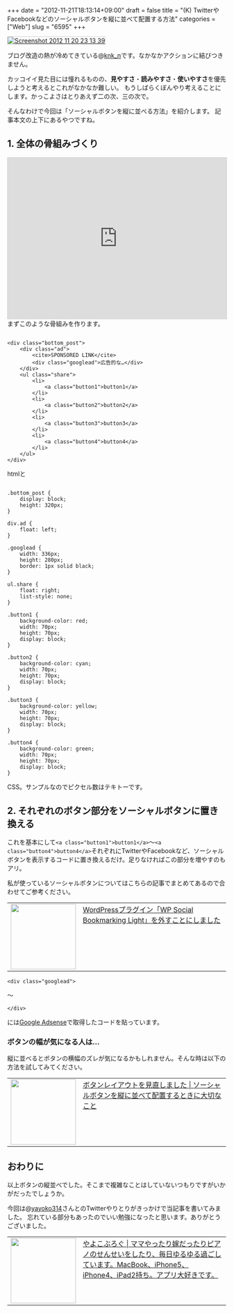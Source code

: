 +++
date = "2012-11-21T18:13:14+09:00"
draft = false
title = "(K) TwitterやFacebookなどのソーシャルボタンを縦に並べて配置する方法"
categories = ["Web"]
slug = "6595"
+++

<div class="center"><a href="http://knk-n.com/wp-content/uploads/2012/11/screenshot_2012-11-20_23.13.39.jpg"><img src="http://knk-n.com/wp-content/uploads/2012/11/screenshot_2012-11-20_23.13.39.jpg" alt="Screenshot 2012 11 20 23 13 39" title="screenshot_2012-11-20_23.13.39.jpg" border="1" width="" height="" style="border: 1px solid #ccc;" /></a></div>

ブログ改造の熱が冷めてきている@<a href="https://twitter.com/knk_n" target="_blank">knk_n</a>です。なかなかアクションに結びつきません。

カッコイイ見た目には憧れるものの、<strong>見やすさ</strong>・<strong>読みやすさ</strong>・<strong>使いやすさ</strong>を優先しようと考えるとこれがなかなか難しい。
もうしばらくぼんやり考えることにします。かっこよさはとりあえず二の次、三の次で。

そんなわけで今回は「ソーシャルボタンを縦に並べる方法」を紹介します。
記事本文の上下にあるやつですね。<!--more--><h2>1. 全体の骨組みづくり</h2>
<iframe style="width: 100%; height: 370px; border: 1px solid #ccc;" src="http://jsfiddle.net/knkn/H5n9K/3/embedded/result,html,css" allowfullscreen="allowfullscreen" frameborder="0"></iframe>
まずこのような骨組みを作ります。

<pre><code>
&lt;div class=&quot;bottom_post&quot;&gt;
    &lt;div class=&quot;ad&quot;&gt;
        &lt;cite&gt;SPONSORED LINK&lt;/cite&gt;
        &lt;div class=&quot;googlead&quot;&gt;広告的な&hellip;&lt;/div&gt;
    &lt;/div&gt;
    &lt;ul class=&quot;share&quot;&gt;
        &lt;li&gt;
            &lt;a class=&quot;button1&quot;&gt;button1&lt;/a&gt;
        &lt;/li&gt;
        &lt;li&gt;
            &lt;a class=&quot;button2&quot;&gt;button2&lt;/a&gt;
        &lt;/li&gt;
        &lt;li&gt;
            &lt;a class=&quot;button3&quot;&gt;button3&lt;/a&gt;
        &lt;/li&gt;
        &lt;li&gt;
            &lt;a class=&quot;button4&quot;&gt;button4&lt;/a&gt;
        &lt;/li&gt;
    &lt;/ul&gt;
&lt;/div&gt;
</code></pre>
htmlと

<pre><code class="css">
.bottom_post {
    display: block;
    height: 320px;
}

div.ad {
    float: left;
}

.googlead {
    width: 336px;
    height: 280px;
    border: 1px solid black; 
}

ul.share {
    float: right;
    list-style: none;
}

.button1 {
    background-color: red;
    width: 70px;
    height: 70px;
    display: block;
}

.button2 {
    background-color: cyan;
    width: 70px;
    height: 70px;
    display: block;
}

.button3 {
    background-color: yellow;
    width: 70px;
    height: 70px;
    display: block;
}

.button4 {
    background-color: green;
    width: 70px;
    height: 70px;
    display: block;
}
</code></pre>
CSS。サンプルなのでピクセル数はテキトーです。

<h2>2. それぞれのボタン部分をソーシャルボタンに置き換える</h2>
これを基本にして<code>&lt;a class=&quot;button1&quot;&gt;button1&lt;/a&gt;</code>〜<code>&lt;a class=&quot;button4&quot;&gt;button4&lt;/a&gt;</code>それぞれにTwitterやFacebookなど、ソーシャルボタンを表示するコードに置き換えるだけ。足りなければこの部分を増やすのもアリ。

私が使っているソーシャルボタンについてはこちらの記事でまとめてあるので合わせてご参考ください。
<table width="100%"><td valign="top" width="150"><a href="http://knk-n.com/2012/02/26/goodbye_wp-social-bookmarking-light/" target="_blank"><img border="0" src="http://knk-n.com/wp-content/uploads/2012/11/screenshot_2012-11-20_23.14.18.jpg" alt="" width="150" height="" /></a></td><td valign="top"><a href="http://knk-n.com/2012/02/26/goodbye_wp-social-bookmarking-light/" target="_blank">WordPressプラグイン「WP Social Bookmarking Light」を外すことにしました</a><script type="text/javascript">var url = "http://knk-n.com/2012/02/26/goodbye_wp-social-bookmarking-light/";</script><script src="http://api.b.st-hatena.com/entry.count?url=http://knk-n.com/2012/02/26/goodbye_wp-social-bookmarking-light/&callback=hatebTxt"></script>
</table>

<pre><code>&lt;div class=&quot;googlead&quot;&gt;</code></pre>〜<pre><code>&lt;/div&gt;</code></pre>には<a href="http://www.google.com/adsense/?hl=ja" target="_blank">Google Adsense</a>で取得したコードを貼っています。

<h3>ボタンの幅が気になる人は…</h3>
縦に並べるとボタンの横幅のズレが気になるかもしれません。そんな時は以下の方法を試してみてください。

<table width="100%"><td valign="top" width="150"><a href="http://knk-n.com/2012/04/20/how_to_customize_button_layout/" target="_blank"><img border="0" src="http://knk-n.com/wp-content/uploads/2012/04/how_to_customize_button_layout1.jpg" alt="" width="150" height="" /></a></td><td valign="top"><a href="http://knk-n.com/2012/04/20/how_to_customize_button_layout/" target="_blank">ボタンレイアウトを見直しました | ソーシャルボタンを縦に並べて配置するときに大切なこと</a><script type="text/javascript">var url = "http://knk-n.com/2012/04/20/how_to_customize_button_layout/";</script><script src="http://api.b.st-hatena.com/entry.count?url=http://knk-n.com/2012/04/20/how_to_customize_button_layout/&callback=hatebTxt"></script>
</table>

<h2>おわりに</h2>
以上ボタンの縦並べでした。そこまで複雑なことはしていないつもりですがいかがだったでしょうか。

今回は@<a href="https://twitter.com/yayoko314" target="_blank">yayoko314</a>さんとのTwitterやりとりがきっかけで当記事を書いてみました。
忘れている部分もあったのでいい勉強になったと思います。ありがとうございました。

<table width="100%"><td valign="top" width="150"><a href="http://yayoko314.com/" target="_blank"><img border="0" src="http://capture.heartrails.com/160x140/?http://yayoko314.com/" alt="" width="150" height="" /></a></td><td valign="top"><a href="http://yayoko314.com/" target="_blank">やよこぶろぐ | ママやったり嫁だったりピアノのせんせいをしたり、毎日ゆるゆる過ごしています。MacBook、iPhone5、iPhone4、iPad2持ち。アプリ大好きです。</a><script type="text/javascript">var url = "http://yayoko314.com/";</script><script src="http://api.b.st-hatena.com/entry.count?url=http://yayoko314.com/&callback=hatebTxt"></script>
</table>

